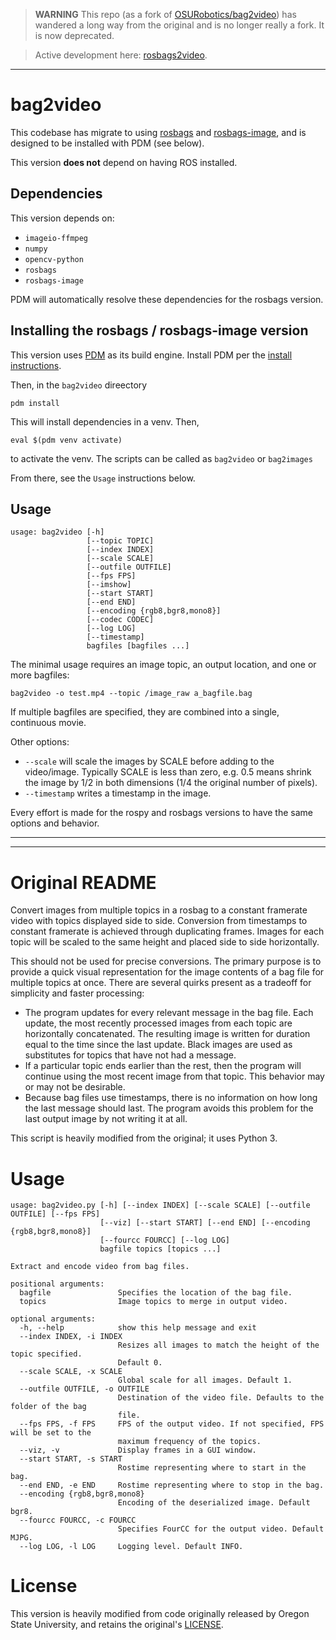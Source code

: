 > **WARNING**
> This repo (as a fork of [OSURobotics/bag2video](https://github.com/OSUrobotics/bag2video)) has wandered a long way from the original and is no longer really a fork.  It is now deprecated.

> Active development here:  [rosbags2video](https://github.com/apl-ocean-engineering/rosbags2video).


----

bag2video
=========

This codebase has migrate to using [rosbags](https://pypi.org/project/rosbags/) and [rosbags-image](https://pypi.org/project/rosbags-image/), and is designed to be installed with PDM (see below).

This version **does not** depend on having ROS installed.

## Dependencies

This version depends on:

* `imageio-ffmpeg`
* `numpy`
* `opencv-python`
* `rosbags`
* `rosbags-image`

PDM will automatically resolve these dependencies for the rosbags version.

## Installing the rosbags / rosbags-image version

This version uses [PDM](https://pdm-project.org/en/latest/) as its build engine.  Install PDM per the [install instructions](https://pdm-project.org/en/latest/#recommended-installation-method).

Then, in the `bag2video` direectory

```
pdm install
```

This will install dependencies in a venv.  Then,

```
eval $(pdm venv activate)
```

to activate the venv.  The scripts can be called as `bag2video` or `bag2images`

From there, see the `Usage` instructions below.

## Usage

```
usage: bag2video [-h]
                 [--topic TOPIC]
                 [--index INDEX]
                 [--scale SCALE]
                 [--outfile OUTFILE]
                 [--fps FPS]
                 [--imshow]
                 [--start START]
                 [--end END]
                 [--encoding {rgb8,bgr8,mono8}]
                 [--codec CODEC]
                 [--log LOG]
                 [--timestamp]
                 bagfiles [bagfiles ...]
```

The minimal usage requires an image topic, an output location, and one or more bagfiles:


```
bag2video -o test.mp4 --topic /image_raw a_bagfile.bag
```

If multiple bagfiles are specified, they are combined into a single, continuous movie.

Other options:

* `--scale` will scale the images by SCALE before adding to the video/image.  Typically SCALE is less than zero, e.g. 0.5 means shrink the image by 1/2 in both dimensions (1/4 the original number of pixels).
* `--timestamp` writes a timestamp in the image.

Every effort is made for the rospy and rosbags versions to have the same options and behavior.



-----
-----

# Original README

Convert images from multiple topics in a rosbag to a constant framerate video with topics displayed side to side. Conversion from timestamps to constant framerate is achieved through duplicating frames. Images for each topic will be scaled to the same height and placed side to side horizontally.

This should not be used for precise conversions. The primary purpose is to provide a quick visual representation for the image contents of a bag file for multiple topics at once. There are several quirks present as a tradeoff for simplicity and faster processing:

* The program updates for every relevant message in the bag file. Each update, the most recently processed images from each topic are horizontally concatenated. The resulting image is written for duration equal to the time since the last update. Black images are used as substitutes for topics that have not had a message.
* If a particular topic ends earlier than the rest, then the program will continue using the most recent image from that topic. This behavior may or may not be desirable.
* Because bag files use timestamps, there is no information on how long the last message should last. The program avoids this problem for the last output image by not writing it at all.

This script is heavily modified from the original; it uses Python 3.

# Usage
    usage: bag2video.py [-h] [--index INDEX] [--scale SCALE] [--outfile OUTFILE] [--fps FPS]
                        [--viz] [--start START] [--end END] [--encoding {rgb8,bgr8,mono8}]
                        [--fourcc FOURCC] [--log LOG]
                        bagfile topics [topics ...]

    Extract and encode video from bag files.

    positional arguments:
      bagfile               Specifies the location of the bag file.
      topics                Image topics to merge in output video.

    optional arguments:
      -h, --help            show this help message and exit
      --index INDEX, -i INDEX
                            Resizes all images to match the height of the topic specified.
                            Default 0.
      --scale SCALE, -x SCALE
                            Global scale for all images. Default 1.
      --outfile OUTFILE, -o OUTFILE
                            Destination of the video file. Defaults to the folder of the bag
                            file.
      --fps FPS, -f FPS     FPS of the output video. If not specified, FPS will be set to the
                            maximum frequency of the topics.
      --viz, -v             Display frames in a GUI window.
      --start START, -s START
                            Rostime representing where to start in the bag.
      --end END, -e END     Rostime representing where to stop in the bag.
      --encoding {rgb8,bgr8,mono8}
                            Encoding of the deserialized image. Default bgr8.
      --fourcc FOURCC, -c FOURCC
                            Specifies FourCC for the output video. Default MJPG.
      --log LOG, -l LOG     Logging level. Default INFO.


# License

This version is heavily modified from code originally released by Oregon State University, and retains the original's [LICENSE](license).
